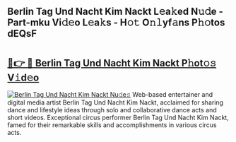 ## Berlin Tag Und Nacht Kim Nackt L𝚎a𝚔ed N𝚞𝚍e - Part-mku Vi𝚍𝚎o L𝚎a𝚔s - H𝚘𝚝 O𝚗𝚕yf𝚊ns P𝚑𝚘tos dEQsF

# <h2><a href="http://kfd6ic6.oniu.top/?m=Berlin+Tag+Und+Nacht+Kim+Nackt">🔗👉 🔴 Berlin Tag Und Nacht Kim Nackt P𝚑ot𝚘𝚜 V𝚒d𝚎o</a></h2>

[![Berlin Tag Und Nacht Kim Nackt Nu𝚍e𝚜](https://i.imgur.com/0qMVB7G.gif)](http://kfd6ic6.oniu.top/?m=Berlin+Tag+Und+Nacht+Kim+Nackt)
Web-based entertainer and digital media artist Berlin Tag Und Nacht Kim Nackt, acclaimed for sharing dance and lifestyle ideas through solo and collaborative dance acts and short videos. Exceptional circus performer Berlin Tag Und Nacht Kim Nackt, famed for their remarkable skills and accomplishments in various circus acts.  
